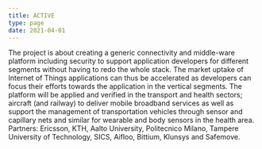 ```yaml
---
title: ACTIVE
type: page
date: 2021-04-01
---
```


 The project is about creating a generic connectivity and middle-ware platform including security to support application developers for different segments without having to redo the whole stack. The market uptake of Internet of Things applications can thus be accelerated as developers can focus their efforts towards the application in the vertical segments. The platform will be applied and verified in the transport and health sectors; aircraft (and railway) to deliver mobile broadband services as well as support the management of transportation vehicles through sensor and capillary nets and similar for wearable and body sensors in the health area.
 Partners: Ericsson, KTH, Aalto University, Politecnico Milano, Tampere University of Technology, SICS, Aifloo, Bittium, Klunsys and Safemove.

<!--more-->


